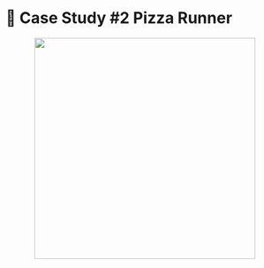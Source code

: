 # 🍕 Case Study #2 Pizza Runner

<p align="center">
  <img src="[![image](https://github.com/user-attachments/assets/12b09a5d-9434-42bd-a879-b8fd1398252f)](https://8weeksqlchallenge.com/images/case-study-designs/2.png)" width="400" />
</p>
